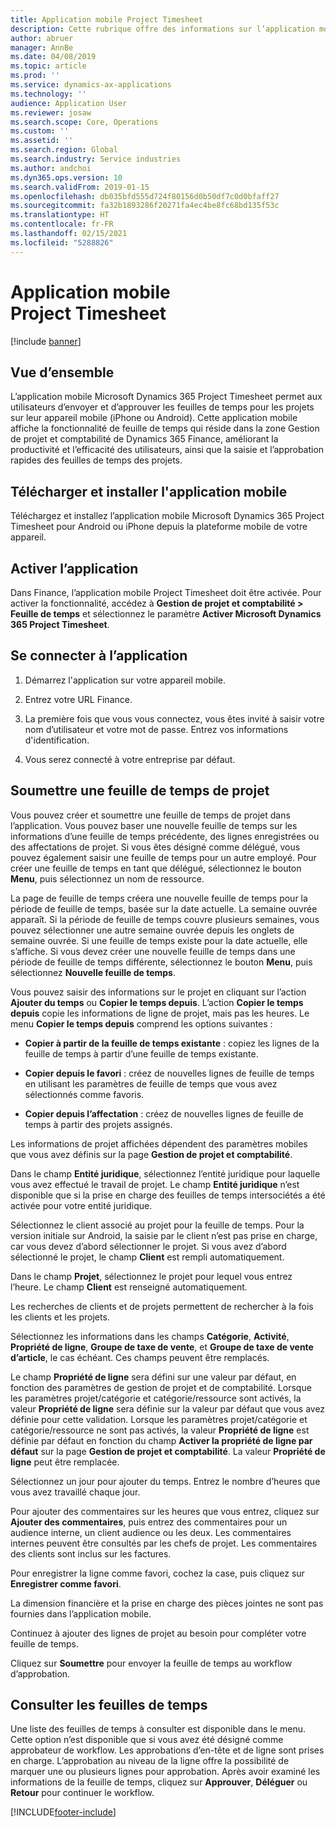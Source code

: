 ```yaml
---
title: Application mobile Project Timesheet
description: Cette rubrique offre des informations sur l’application mobile Microsoft Dynamics 365 Project Timesheet. L’application mobile Project Timesheet permet aux utilisateurs d’envoyer et d’approuver les feuilles de temps pour les projets sur leur appareil mobile.
author: abruer
manager: AnnBe
ms.date: 04/08/2019
ms.topic: article
ms.prod: ''
ms.service: dynamics-ax-applications
ms.technology: ''
audience: Application User
ms.reviewer: josaw
ms.search.scope: Core, Operations
ms.custom: ''
ms.assetid: ''
ms.search.region: Global
ms.search.industry: Service industries
ms.author: andchoi
ms.dyn365.ops.version: 10
ms.search.validFrom: 2019-01-15
ms.openlocfilehash: db035bfd555d724f80156d0b50df7c0d0bfaff27
ms.sourcegitcommit: fa32b1893286f20271fa4ec4be8fc68bd135f53c
ms.translationtype: HT
ms.contentlocale: fr-FR
ms.lasthandoff: 02/15/2021
ms.locfileid: "5288826"
---
```

# <a name="project-timesheet-mobile-application"></a>Application mobile Project Timesheet

[!include [banner](../includes/banner.md)]

## <a name="overview"></a>Vue d’ensemble

L’application mobile Microsoft Dynamics 365 Project Timesheet permet aux utilisateurs d’envoyer et d’approuver les feuilles de temps pour les projets sur leur appareil mobile (iPhone ou Android). Cette application mobile affiche la fonctionnalité de feuille de temps qui réside dans la zone Gestion de projet et comptabilité de Dynamics 365 Finance, améliorant la productivité et l’efficacité des utilisateurs, ainsi que la saisie et l’approbation rapides des feuilles de temps des projets.

## <a name="download-and-install-the-mobile-app"></a>Télécharger et installer l'application mobile

Téléchargez et installez l’application mobile Microsoft Dynamics 365 Project Timesheet pour Android ou iPhone depuis la plateforme mobile de votre appareil.

## <a name="enable-the-app"></a>Activer l’application 

Dans Finance, l’application mobile Project Timesheet doit être activée. Pour activer la fonctionnalité, accédez à **Gestion de projet et comptabilité \> Feuille de temps** et sélectionnez le paramètre **Activer Microsoft Dynamics 365 Project Timesheet**.

## <a name="sign-in-to-the-app"></a>Se connecter à l’application

1.  Démarrez l'application sur votre appareil mobile.

2.  Entrez votre URL Finance.

3.  La première fois que vous vous connectez, vous êtes invité à saisir votre nom d’utilisateur et votre mot de passe. Entrez vos informations d'identification.

4.  Vous serez connecté à votre entreprise par défaut.

## <a name="submit-a-project-timesheet"></a>Soumettre une feuille de temps de projet

Vous pouvez créer et soumettre une feuille de temps de projet dans l’application. Vous pouvez baser une nouvelle feuille de temps sur les informations d’une feuille de temps précédente, des lignes enregistrées ou des affectations de projet. Si vous êtes désigné comme délégué, vous pouvez également saisir une feuille de temps pour un autre employé. Pour créer une feuille de temps en tant que délégué, sélectionnez le bouton **Menu**, puis sélectionnez un nom de ressource.

La page de feuille de temps créera une nouvelle feuille de temps pour la période de feuille de temps, basée sur la date actuelle. La semaine ouvrée apparaît. Si la période de feuille de temps couvre plusieurs semaines, vous pouvez sélectionner une autre semaine ouvrée depuis les onglets de semaine ouvrée.
Si une feuille de temps existe pour la date actuelle, elle s’affiche. Si vous devez créer une nouvelle feuille de temps dans une période de feuille de temps différente, sélectionnez le bouton **Menu**, puis sélectionnez **Nouvelle feuille de temps**.

Vous pouvez saisir des informations sur le projet en cliquant sur l’action **Ajouter du temps** ou **Copier le temps depuis**. L’action **Copier le temps depuis** copie les informations de ligne de projet, mais pas les heures. Le menu **Copier le temps depuis** comprend les options suivantes :

- **Copier à partir de la feuille de temps existante** : copiez les lignes de la feuille de temps à partir d’une feuille de temps existante.

- **Copier depuis le favori** : créez de nouvelles lignes de feuille de temps en utilisant les paramètres de feuille de temps que vous avez sélectionnés comme favoris.

- **Copier depuis l’affectation** : créez de nouvelles lignes de feuille de temps à partir des projets assignés.

Les informations de projet affichées dépendent des paramètres mobiles que vous avez définis sur la page **Gestion de projet et comptabilité**.

Dans le champ **Entité juridique**, sélectionnez l’entité juridique pour laquelle vous avez effectué le travail de projet. Le champ **Entité juridique** n’est disponible que si la prise en charge des feuilles de temps intersociétés a été activée pour votre entité juridique.

Sélectionnez le client associé au projet pour la feuille de temps. Pour la version initiale sur Android, la saisie par le client n’est pas prise en charge, car vous devez d’abord sélectionner le projet. Si vous avez d’abord sélectionné le projet, le champ **Client** est rempli automatiquement.

Dans le champ **Projet**, sélectionnez le projet pour lequel vous entrez l’heure. Le champ **Client** est renseigné automatiquement.

Les recherches de clients et de projets permettent de rechercher à la fois les clients et les projets.

Sélectionnez les informations dans les champs **Catégorie**, **Activité**, **Propriété de ligne**, **Groupe de taxe de vente**, et **Groupe de taxe de vente d’article**, le cas échéant. Ces champs peuvent être remplacés.

Le champ **Propriété de ligne** sera défini sur une valeur par défaut, en fonction des paramètres de gestion de projet et de comptabilité. Lorsque les paramètres projet/catégorie et catégorie/ressource sont activés, la valeur **Propriété de ligne** sera définie sur la valeur par défaut que vous avez définie pour cette validation. Lorsque les paramètres projet/catégorie et catégorie/ressource ne sont pas activés, la valeur **Propriété de ligne** est définie par défaut en fonction du champ **Activer la propriété de ligne par défaut** sur la page **Gestion de projet et comptabilité**. La valeur **Propriété de ligne** peut être remplacée.

Sélectionnez un jour pour ajouter du temps. Entrez le nombre d’heures que vous avez travaillé chaque jour.

Pour ajouter des commentaires sur les heures que vous entrez, cliquez sur **Ajouter des commentaires**, puis entrez des commentaires pour un audience interne, un client audience ou les deux.
Les commentaires internes peuvent être consultés par les chefs de projet. Les commentaires des clients sont inclus sur les factures.

Pour enregistrer la ligne comme favori, cochez la case, puis cliquez sur **Enregistrer comme favori**.

La dimension financière et la prise en charge des pièces jointes ne sont pas fournies dans l’application mobile.

Continuez à ajouter des lignes de projet au besoin pour compléter votre feuille de temps.

Cliquez sur **Soumettre** pour envoyer la feuille de temps au workflow d’approbation.

## <a name="review-timesheets"></a>Consulter les feuilles de temps

Une liste des feuilles de temps à consulter est disponible dans le menu. Cette option n’est disponible que si vous avez été désigné comme approbateur de workflow. Les approbations d’en-tête et de ligne sont prises en charge. L’approbation au niveau de la ligne offre la possibilité de marquer une ou plusieurs lignes pour approbation. Après avoir examiné les informations de la feuille de temps, cliquez sur **Approuver**, **Déléguer** ou **Retour** pour continuer le workflow.


[!INCLUDE[footer-include](../includes/footer-banner.md)]